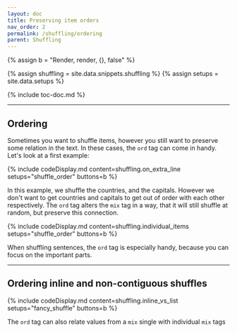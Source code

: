 ```yaml
---
layout: doc
title: Preserving item orders
nav_order: 2
permalink: /shuffling/ordering
parent: Shuffling
---
```


{% assign b = "Render, render, {}, false" %}

{% assign shuffling = site.data.snippets.shuffling %}
{% assign setups = site.data.setups %}

{% include toc-doc.md %}

---
## Ordering

Sometimes you want to shuffle items, however you still want to preserve some relation in the text.
In these cases, the `ord` tag can come in handy.
Let's look at a first example:

{% include codeDisplay.md content=shuffling.on_extra_line setups="shuffle_order" buttons=b %}

In this example, we shuffle the countries, and the capitals.
However we don't want to get countries and capitals to get out of order with each other respectively.
The `ord` tag alters the `mix` tag in a way, that it will still shuffle at random, but preserve this connection.

{% include codeDisplay.md content=shuffling.individual_items setups="shuffle_order" buttons=b %}

When shuffling sentences, the `ord` tag is especially handy, because you can focus on the important parts.

---
## Ordering inline and non-contiguous shuffles

{% include codeDisplay.md content=shuffling.inline_vs_list setups="fancy_shuffle" buttons=b %}

The `ord` tag can also relate values from a `mix` single with individual `mix` tags
